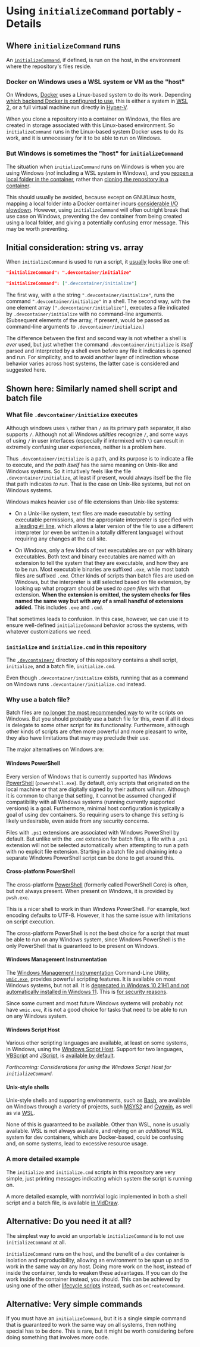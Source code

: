 <!--
  Copyright (c) 2023 Eliah Kagan

  Permission to use, copy, modify, and/or distribute this software for any
  purpose with or without fee is hereby granted.

  THE SOFTWARE IS PROVIDED "AS IS" AND THE AUTHOR DISCLAIMS ALL WARRANTIES WITH
  REGARD TO THIS SOFTWARE INCLUDING ALL IMPLIED WARRANTIES OF MERCHANTABILITY
  AND FITNESS. IN NO EVENT SHALL THE AUTHOR BE LIABLE FOR ANY SPECIAL, DIRECT,
  INDIRECT, OR CONSEQUENTIAL DAMAGES OR ANY DAMAGES WHATSOEVER RESULTING FROM
  LOSS OF USE, DATA OR PROFITS, WHETHER IN AN ACTION OF CONTRACT, NEGLIGENCE OR
  OTHER TORTIOUS ACTION, ARISING OUT OF OR IN CONNECTION WITH THE USE OR
  PERFORMANCE OF THIS SOFTWARE.
-->

# Using `initializeCommand` portably - Details

## Where `initializeCommand` runs

An
[`initializeCommand`](https://containers.dev/implementors/json_reference/#lifecycle-scripts),
if defined, is run on the host, in the environment where the repository's files
reside.

### Docker on Windows uses a WSL system or VM as the "host"

On Windows, [Docker](https://www.docker.com/) uses a Linux-based system to do
its work. Depending [which backend Docker is configured to
use](https://docs.docker.com/desktop/windows/wsl/), this is either a system in
[WSL
2](https://learn.microsoft.com/en-us/windows/wsl/compare-versions#whats-new-in-wsl-2),
or a full virtual machine run directly in
[Hyper-V](https://learn.microsoft.com/en-us/virtualization/hyper-v-on-windows/about/).

When you clone a repository into a container on Windows, the files are created
in storage associated with this Linux-based environment. So `initializeCommand`
runs in the Linux-based system Docker uses to do its work, and it is
unnecessary for it to be able to run on Windows.

### But Windows is sometimes the "host" for `initializeCommand`

The situation when `initializeCommand` runs on Windows is when you are using
Windows (*not* including a WSL system in Windows), and you [reopen a local
folder in the
container](https://code.visualstudio.com/docs/devcontainers/containers#_quick-start-open-an-existing-folder-in-a-container),
rather than [cloning the repository in a
container](https://code.visualstudio.com/docs/devcontainers/containers#_quick-start-open-a-git-repository-or-github-pr-in-an-isolated-container-volume).

This should usually be avoided, because except on GNU/Linux hosts, mapping a
local folder into a Docker container incurs [considerable I/O
slowdown](https://code.visualstudio.com/remote/advancedcontainers/improve-performance).
However, using `initializeCommand` will often outright break that use case on
Windows, preventing the dev container from being created using a local folder,
and giving a potentially confusing error message. This may be worth preventing.

## Initial consideration: string vs. array

When `initializeCommand` is used to run a script, it
[usually](https://containers.dev/implementors/json_reference/#formatting-string-vs-array-properties)
looks like one of:

```json
"initializeCommand": ".devcontainer/initialize"
```

```json
"initializeCommand": [".devcontainer/initialize"]
```

The first way, with a the string `".devcontainer/initialize"`, runs the command
`".devcontainer/initialize"` in a shell. The second way, with the one element
array `[".devcontainer/initialize"]`, executes a file indicated by
`.devcontainer/initialize` with no command-line arguments. (Subsequent elements
of the array, if present, would be passed as command-line arguments to
`.devcontainer/initialize`.)

The difference between the first and second way is not whether a shell is
*ever* used, but just whether the command `.devcontainer/initialize` is
*itself* parsed and interpreted by a shell even before any file it indicates is
opened and run. For simplicity, and to avoid another layer of indirection whose
behavior varies across host systems, the latter case is considered and
suggested here.

## Shown here: Similarly named shell script and batch file

### What file `.devcontainer/initialize` executes

Although windows uses `\` rather than `/` as its primary path separator, it
also supports `/`. Although not all Windows *utilities* recognize `/`, and some
ways of using `/` in user interfaces (especially if intermixed with `\`) can
result in extremely confusing user experiences, neither is a problem here.

Thus `.devcontainer/initialize` is a path, and its purpose is to indicate a
file to execute, and *the path itself* has the same meaning on Unix-like and
Windows systems. So it intuitively feels like the file
`.devcontainer/initialize`, at least if present, would always itself be the
file that path indicates *to run*. That is the case on Unix-like systems, but
not on Windows systems.

Windows makes heavier use of file extensions than Unix-like systems:

- On a Unix-like system, text files are made executable by setting executable
  permissions, and the appropriate interpreter is specified with [a leading
  `#!` line](https://en.wikipedia.org/wiki/Shebang_(Unix)), which allows a
  later version of the file to use a different interpreter (or even be written
  in a totally different language) without requiring any changes at the call
  site.

- On Windows, only a few kinds of text executables are on par with binary
  executables. Both text and binary executables are named with an extension to
  tell the system that they are executable, and how they are to be run. Most
  executable binaries are suffixed `.exe`, while most batch files are suffixed
  `.cmd`. Other kinds of scripts than batch files are used on Windows, but the
  interpreter is still selected based on file extension, by looking up what
  program should be used *to open files* with that extension. **When the
  extension is omitted, the system checks for files named the same way but with
  any of a small handful of extensions added.** This includes `.exe` and
  `.cmd`.

That sometimes leads to confusion. In this case, however, we can use it to
ensure well-defined `initializeCommand` behavior across the systems, with
whatever customizations we need.

### `initialize` and `initialize.cmd` in this repository

The [`.devcontainer/`](.devcontainer/) directory of this repository contains a
shell script, `initialize`, and a batch file, `initialize.cmd`.

Even though `.devcontainer/initialize` exists, running that as a command on
Windows runs `.devcontainer/initialize.cmd` instead.

### Why use a batch file?

Batch files are [no longer the most recommended
way](https://learn.microsoft.com/en-us/windows-server/administration/windows-commands/windows-commands#command-line-shells)
to write scripts on Windows. But you should probably use a batch file for this,
even if all it does is delegate to some other script for its functionality.
Furthermore, although other kinds of scripts are often more powerful and more
pleasant to write, they also have limitations that may may preclude their use.

The major alternatives on Windows are:

#### Windows PowerShell

Every version of Windows that is currently supported has Windows
[PowerShell](https://learn.microsoft.com/en-us/powershell/) (`powershell.exe`).
By default, only scripts that originated on the local machine or that are
digitally signed by their authors will run. Although it is common to change
that setting, it cannot be assumed changed if compatibility with all Windows
systems (running currently supported versions) is a goal. Furthermore, minimal
host configuration is typically a goal of using dev containers. So requiring
users to change this setting is likely undesirable, even aside from any
security concerns.

Files with `.ps1` extensions are associated with Windows PowerShell by default.
But unlike with the `.cmd` extension for batch files, a file with a `.ps1`
extension will not be selected automatically when attempting to run a path with
no explicit file extension. Starting in a batch file and chaining into a
separate Windows PowerShell script can be done to get around this.

#### Cross-platform PowerShell

The cross-platform [PowerShell](https://learn.microsoft.com/en-us/powershell/)
(formerly called PowerShell Core) is often, but not always present. When
present on Windows, it is provided by `pwsh.exe`.

This is a nicer shell to work in than Windows PowerShell. For example, text
encoding defaults to UTF-8. However, it has the same issue with limitations on
script execution.

The cross-platform PowerShell is not the best choice for a script that must be
able to run on any Windows system, since Windows PowerShell is the only
PowerShell that is guaranteed to be present on Windows.

#### Windows Management Instrumentation

The [Windows Management
Instrumentation](https://learn.microsoft.com/en-us/previous-versions/windows/desktop/wmi_v2/windows-management-infrastructure)
Command-Line Utility,
[`wmic.exe`](https://support.microsoft.com/en-us/topic/a-description-of-the-windows-management-instrumentation-wmi-command-line-utility-wmic-exe-f5c16751-3a83-49ee-030d-5092ce1a04bb),
provides powerful scripting features. It is available on most Windows systems,
but not all. It is [deprecated in Windows 10 21H1 and not automatically
installed in Windows
11](https://www.elevenforum.com/t/add-or-remove-wmic-command-feature-in-windows-11.5119/).
This is [for security
reasons](https://www.bleepingcomputer.com/news/microsoft/microsoft-starts-killing-off-wmic-in-windows-will-thwart-attacks/).

Since some current and most future Windows systems will probably not have
`wmic.exe`, it is not a good choice for tasks that need to be able to run on
any Windows system.

#### Windows Script Host

Various other scripting languages are available, at least on some systems, in
Windows, using the [Windows Script
Host](https://learn.microsoft.com/en-us/previous-versions/windows/it-pro/windows-server-2003/cc738350(v=ws.10)).
Support for two languages,
[VBScript](https://learn.microsoft.com/en-us/previous-versions/t0aew7h6(v=vs.85))
and
[JScript](https://learn.microsoft.com/en-us/previous-versions/hbxc2t98(v=vs.85)),
is [available by
default](https://en.wikipedia.org/wiki/Windows_Script_Host#Available_scripting_engines).

*Forthcoming: Considerations for using the Windows Script Host for
`initializeCommand`.*

#### Unix-style shells

Unix-style shells and supporting environments, such as
[Bash](https://www.gnu.org/software/bash/), are available on Windows through a
variety of projects, such [MSYS2](https://www.msys2.org/) and
[Cygwin](https://cygwin.com/), as well as via
[WSL](https://learn.microsoft.com/en-us/windows/wsl/about).

None of this is guaranteed to be available. Other than WSL, none is usually
available. WSL is not always available, and relying on an *additional* WSL
system for dev containers, which are Docker-based, could be confusing and, on
some systems, lead to excessive resource usage.

### A more detailed example

The `initialize` and `initialize.cmd` scripts in this repository are very
simple, just printing messages indicating which system the script is running
on.

A more detailed example, with nontrivial logic implemented in both a shell
script and a batch file, is available [in
VidDraw](https://github.com/EliahKagan/VidDraw/tree/master/.devcontainer).

## Alternative: Do you need it at all?

The simplest way to avoid an unportable `initializeCommand` is to not use
`initializeCommand` at all.

`initializeCommand` runs on the host, and the benefit of a dev container is
isolation and reproducibility, allowing an environment to be spun up and to
work in the same way on any host. Doing more work on the host, instead of
inside the container, tends to weaken these advantages. If you can do the work
inside the container instead, you should. This can be achieved by using one of
the other [lifecycle
scripts](https://containers.dev/implementors/json_reference/#lifecycle-scripts)
instead, such as `onCreateCommand`.

## Alternative: Very simple commands

If you must have an `initializeCommand`, but it is a single simple command that
is guaranteed to work the same way on all systems, then nothing special has to
be done. This is rare, but it might be worth considering before doing something
that involves more code.
